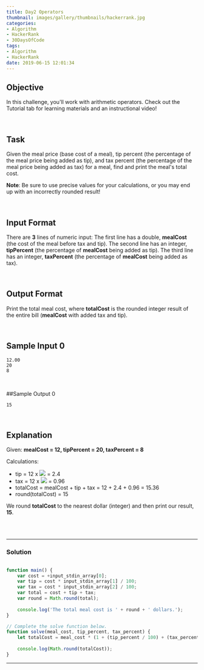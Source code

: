 ```yaml
---
title: Day2 Operators
thumbnail: images/gallery/thumbnails/hackerrank.jpg
categories:
- Algorithm
- HackerRank
- 30DaysOfCode
tags:
- Algorithm
- HackerRank
date: 2019-06-15 12:01:34
---
```


## Objective

In this challenge, you'll work with arithmetic operators. Check out the Tutorial tab for learning materials and an instructional video!

<br/>

## Task

Given the meal price (base cost of a meal), tip percent (the percentage of the meal price being added as tip), and tax percent (the percentage of the meal price being added as tax) for a meal, find and print the meal's total cost.

**Note**: Be sure to use precise values for your calculations, or you may end up with an incorrectly rounded result!

<br/>
<!-- more -->

## Input Format

There are **3** lines of numeric input: 
The first line has a double, **mealCost** (the cost of the meal before tax and tip). 
The second line has an integer, **tipPercent** (the percentage of **mealCost** being added as tip). 
The third line has an integer, **taxPercent** (the percentage of **mealCost** being added as tax).

<br/>

## Output Format

Print the total meal cost, where **totalCost** is the rounded integer result of the entire bill (**mealCost** with added tax and tip).

<br/>

## Sample Input 0

```
12.00
20
8
```

<br/>

##Sample Output 0

```
15
```

<br/>

## Explanation

Given: 
**mealCost = 12, tipPercent = 20, taxPercent = 8**

Calculations: 
- tip = 12 x ![](https://latex.codecogs.com/svg.latex?\frac{20}{100}) = 2.4
- tax = 12 x ![](https://latex.codecogs.com/svg.latex?\frac{8}{100}) = 0.96
- totalCost = mealCost + tip + tax = 12 + 2.4 + 0.96 = 15.36
- round(totalCost) = 15

We round **totalCost** to the nearest dollar (integer) and then print our result, **15**.

<br/>
<br/>

---

### Solution 

```javascript

function main() {
    var cost = +input_stdin_array[0];
    var tip = cost * input_stdin_array[1] / 100;
    var tax = cost * input_stdin_array[2] / 100;
    var total = cost + tip + tax;
    var round = Math.round(total);
    
    console.log('The total meal cost is ' + round + ' dollars.');
}

// Complete the solve function below.
function solve(meal_cost, tip_percent, tax_percent) {
    let totalCost = meal_cost * (1 + (tip_percent / 100) + (tax_percent / 100));
    
    console.log(Math.round(totalCost));
}

```

---
